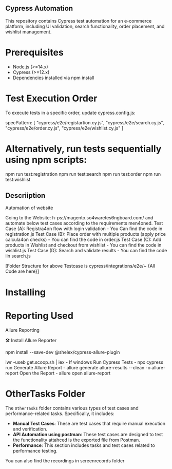 ## Cypress Automation 

This repository contains Cypress test automation for an e-commerce platform, including UI validation, search functionality, order placement, and wishlist management.


# Prerequisites

* Node.js (>=14.x)
* Cypress (>=12.x)
* Dependencies installed via npm install


# Test Execution Order
To execute tests in a specific order, update cypress.config.js:

specPattern: [
  "cypress/e2e/registartion.cy.js",
  "cypress/e2e/search.cy.js",
  "cypress/e2e/order.cy.js",
  "cypress/e2e/wishlist.cy.js"
]

# Alternatively, run tests sequentially using npm scripts:

npm run test:registration 
npm run test:search
npm run test:order
npm run test:wishlist


## Descriiption
Automation of website

Going to the Website: h-ps://magento.so4waretes6ngboard.com/ and automate below test
cases according to the requirements men4oned.
Test Case (A): Registra4on flow with login validation - You Can find the code in registration.js
Test Case (B): Place order with multiple products (apply price calcula4on checks) - You can find the code in order.js
Test Case (C): Add products in Wishlist and checkout from wishlist - You can find the code in wishlist.js
Test Case (D): Search and validate results - You can find the code iin search.js

[Folder Structure for above Testcase is cypress/integrations/e2e/~ {All Code are here}]

# Installing



# Reporting Used

Allure Reporting

🛠 Install Allure Reporter

npm install --save-dev @shelex/cypress-allure-plugin

iwr -useb get.scoop.sh | iex - If windows
Run Cypress Tests - npx cypress run
Generate Allure Report - allure generate allure-results --clean -o allure-report
Open the Report - allure open allure-report

# OtherTasks Folder

The `OtherTasks` folder contains various types of test cases and performance-related tasks. Specifically, it includes:

- **Manual Test Cases**: These are test cases that require manual execution and verification.
- **API Automation using postman**: These test cases are designed to test the functionality attahced is the exported file from Postman.
- **Performance**: This section includes tasks and test cases related to performance testing.



You can also find the recordings in screenrecords folder


